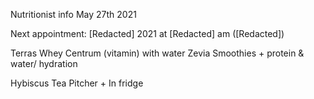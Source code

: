 Nutritionist info May 27th 2021

Next appointment: [Redacted] 2021 at [Redacted] am ([Redacted])

Terras Whey
Centrum (vitamin) with water
Zevia
Smoothies
	+ protein
	&
	water/
	hydration

Hybiscus
	Tea
	Pitcher +
	In fridge
